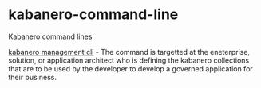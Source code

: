 # kabanero-command-line
Kabanero command lines

[kabanero management cli](https://github.com/kabanero-io/kabanero-command-line/blob/master/kab-cli/kabanero-mgmt/kabanero-mgmt.md) - The command is targetted at the eneterprise, solution, or application architect who is defining the kabanero collections that are to be used by the developer to develop a governed application for their business.
